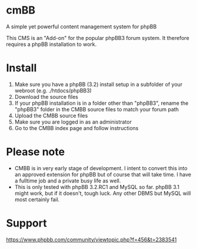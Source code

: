 # cmBB
A simple yet powerful content management system for phpBB

This CMS is an "Add-on" for the popular phpBB3 forum system. It therefore requires a phpBB installation to work.

# Install
  1. Make sure you have a phpBB (3.2) install setup in a subfolder of your webroot (e.g. ./htdocs/phpBB3)
  2. Download the source files
  3. If your phpBB installation is in a folder other than "phpBB3", rename the "phpBB3" folder in the CMBB source files to match your forum path
  4. Upload the CMBB source files
  5. Make sure you are logged in as an administrator
  6. Go to the CMBB index page and follow instructions

# Please note
* CMBB is in very early stage of development. I intent to convert this into an approved extension for phpBB but of course that will take time. I have a fulltime job and a private busy life as well.
* This is only tested with phpBB 3.2.RC1 and MySQL so far. phpBB 3.1 might work, but if it doesn't, tough luck. Any other DBMS but MySQL will most certainly fail.

# Support
https://www.phpbb.com/community/viewtopic.php?f=456&t=2383541